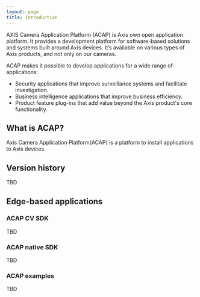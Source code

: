 ```yaml
---
layout: page
title: Introduction
---
```

AXIS Camera Application Platform (ACAP) is Axis own open application platform. It provides a development platform for software-based solutions and systems built around Axis devices. It’s available on various types of Axis products, and not only on our cameras.

ACAP makes it possible to develop applications for a wide range of applications:

- Security applications that improve surveillance systems and facilitate investigation.
- Business intelligence applications that improve business efficiency.
- Product feature plug-ins that add value beyond the Axis product's core functionality.

## What is ACAP?
Axis Camera Application Platform(ACAP) is a platform to install applications to
Axis devices.

## Version history
TBD

## Edge-based applications

### ACAP CV SDK
TBD

### ACAP native SDK
TBD

### ACAP examples
TBD
